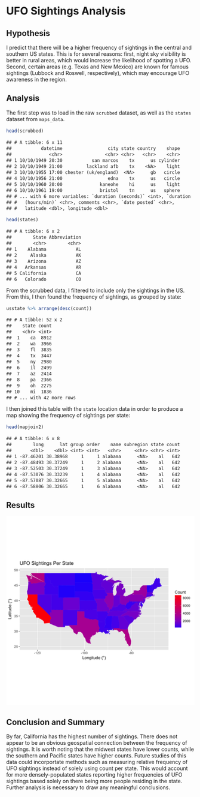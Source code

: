 UFO Sightings Analysis
================

Hypothesis
----------

I predict that there will be a higher frequency of sightings in the central and southern US states. This is for several reasons: first, night sky visibility is better in rural areas, which would increase the likelihood of spotting a UFO. Second, certain areas (e.g. Texas and New Mexico) are known for famous sightings (Lubbock and Roswell, respectively), which may encourage UFO awareness in the region.

Analysis
--------

The first step was to load in the raw `scrubbed` dataset, as well as the `states` dataset from `maps_data`.

``` r
head(scrubbed)
```

    ## # A tibble: 6 x 11
    ##           datetime                 city state country    shape
    ##              <chr>                <chr> <chr>   <chr>    <chr>
    ## 1 10/10/1949 20:30           san marcos    tx      us cylinder
    ## 2 10/10/1949 21:00         lackland afb    tx    <NA>    light
    ## 3 10/10/1955 17:00 chester (uk/england)  <NA>      gb   circle
    ## 4 10/10/1956 21:00                 edna    tx      us   circle
    ## 5 10/10/1960 20:00              kaneohe    hi      us    light
    ## 6 10/10/1961 19:00              bristol    tn      us   sphere
    ## # ... with 6 more variables: `duration (seconds)` <int>, `duration
    ## #   (hours/min)` <chr>, comments <chr>, `date posted` <chr>,
    ## #   latitude <dbl>, longitude <dbl>

``` r
head(states)
```

    ## # A tibble: 6 x 2
    ##        State Abbreviation
    ##        <chr>        <chr>
    ## 1    Alabama           AL
    ## 2     Alaska           AK
    ## 3    Arizona           AZ
    ## 4   Arkansas           AR
    ## 5 California           CA
    ## 6   Colorado           CO

From the scrubbed data, I filtered to include only the sightings in the US. From this, I then found the frequency of sightings, as grouped by state:

``` r
usstate %>% arrange(desc(count))
```

    ## # A tibble: 52 x 2
    ##    state count
    ##    <chr> <int>
    ##  1    ca  8912
    ##  2    wa  3966
    ##  3    fl  3835
    ##  4    tx  3447
    ##  5    ny  2980
    ##  6    il  2499
    ##  7    az  2414
    ##  8    pa  2366
    ##  9    oh  2275
    ## 10    mi  1836
    ## # ... with 42 more rows

I then joined this table with the `state` location data in order to produce a map showing the frequency of sightings per state:

``` r
head(mapjoin2)
```

    ## # A tibble: 6 x 8
    ##        long      lat group order    name subregion state count
    ##       <dbl>    <dbl> <int> <int>   <chr>     <chr> <chr> <int>
    ## 1 -87.46201 30.38968     1     1 alabama      <NA>    al   642
    ## 2 -87.48493 30.37249     1     2 alabama      <NA>    al   642
    ## 3 -87.52503 30.37249     1     3 alabama      <NA>    al   642
    ## 4 -87.53076 30.33239     1     4 alabama      <NA>    al   642
    ## 5 -87.57087 30.32665     1     5 alabama      <NA>    al   642
    ## 6 -87.58806 30.32665     1     6 alabama      <NA>    al   642

Results
-------

![UFO sightings per state](https://raw.githubusercontent.com/siobhanmccarter/ufo-analysis/master/results/figures/ufo_sightings.png)

Conclusion and Summary
----------------------

By far, California has the highest number of sightings. There does not appear to be an obvious geospatial connection between the frequency of sightings. It is worth noting that the midwest states have lower counts, while the southern and Pacific states have higher counts. Future studies of this data could incorportate methods such as measuring relative frequency of UFO sightings instead of solely using count per state. This would account for more densely-populated states reporting higher frequencies of UFO sightings based solely on there being more people residing in the state. Further analysis is necessary to draw any meaningful conclusions.
